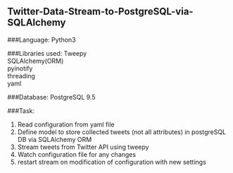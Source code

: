 ## Twitter-Data-Stream-to-PostgreSQL-via-SQLAlchemy

###Language:
Python3

###Libraries used:
Tweepy<br>
SQLAlchemy(ORM)<br>
pyinotify<br>
threading <br>
yaml<br>

###Database: 
PostgreSQL 9.5

###Task: 
1. Read configuration from yaml file 
2. Define model to store collected tweets (not all attributes) in postgreSQL DB via SQLAlchemy ORM
3. Stream tweets from Twitter API using tweepy 
4. Watch configuration file for any changes
5. restart stream on modification of configuration with new settings
